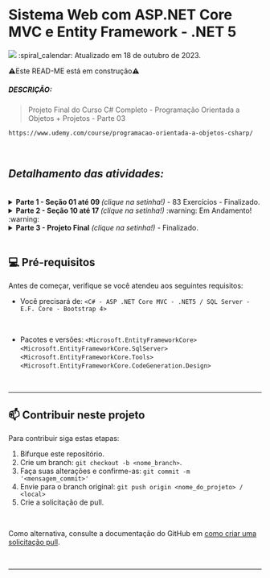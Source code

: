 # Sistema Web com ASP.NET Core MVC e Entity Framework - .NET 5
<img src="https://img.shields.io/static/v1?label=Nélio Alves&message=UDEMY&color=7159c1&style=for-the-badge"/>
:spiral_calendar: Atualizado em 18 de outubro de 2023.

⚠️Este READ-ME está em construção⚠️<br>

##### DESCRIÇÃO:
> Projeto Final do Curso C# Completo - Programação Orientada a Objetos + Projetos - Parte 03

```bash
https://www.udemy.com/course/programacao-orientada-a-objetos-csharp/
```
<br>

## <i> Detalhamento das atividades: </i>
<br>
<details>
  <summary> <b> Parte 1 - Seção 01 até 09 </b> <i>(clique na setinha!)</i> - 83 Exercícios - Finalizado. </summary><br>

*Repositório Parte 1 - Branch master*

```bash
https://github.com/nataliasouza/pratica-poo-csharp
```
<br>
</details>
<details>
  <summary> <b> Parte 2 - Seção 10 até 17 </b> <i>(clique na setinha!)</i> :warning: Em Andamento! :warning:</summary><br>

*Repositório Parte 2 - Branch master*

```bash
https://github.com/nataliasouza/pratica-poo-csharp-parte02
```
<br>
</details>

<details>
  <summary> <b> Parte 3 - Projeto Final</b> <i>(clique na setinha!)</i> - Finalizado. </summary><br>

Seção 18. Projeto: Sistema Web com ASP .NET Core MVC e EF. 

*Repositório Parte 3 - Branch master* 

```bash
https://github.com/nataliasouza/mysalles
```
<br>
</details>
<br>

## 💻 Pré-requisitos

Antes de começar, verifique se você atendeu aos seguintes requisitos:

* Você precisará de:  `<C# - ASP .NET Core MVC - .NET5 / SQL Server - E.F. Core - Bootstrap 4>`
<br>

* Pacotes e versões: `<Microsoft.EntityFrameworkCore>` 
                     `<Microsoft.EntityFrameworkCore.SqlServer>`
                     `<Microsoft.EntityFrameworkCore.Tools>`
                     `<Microsoft.EntityFrameworkCore.CodeGeneration.Design>`

<br> <hr>

## 📫 Contribuir neste projeto

Para contribuir siga estas etapas:

1. Bifurque este repositório.
2. Crie um branch: `git checkout -b <nome_branch>`.
3. Faça suas alterações e confirme-as: `git commit -m '<mensagem_commit>'`
4. Envie para o branch original: `git push origin <nome_do_projeto> / <local>`
5. Crie a solicitação de pull.
<br>

Como alternativa, consulte a documentação do GitHub em [como criar uma solicitação pull](https://help.github.com/en/github/collaborating-with-issues-and-pull-requests/creating-a-pull-request). 

<br> <hr>
